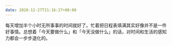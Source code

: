 ```yaml
---
date: 2020-12-27T21:16:27+08:00
---
```

每天增加半个小时无所事事的时间就好了。忙着把日程表填满其实好像并不是一件好事情。总想着「今天要做什么」和「今天没做什么」的话，对时间和生活的感知力都会一步步退化的。